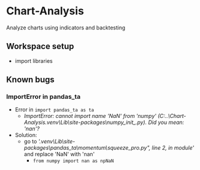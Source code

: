 # Chart-Analysis
Analyze charts using indicators and backtesting

## Workspace setup
- import libraries


## Known bugs
### ImportError in pandas_ta
- Error in `import pandas_ta as ta`
    - *ImportError: cannot import name 'NaN' from 'numpy' (C:\..\Chart-Analysis\.venv\Lib\site-packages\numpy\__init__.py). Did you mean: 'nan'?*
- Solution:
  - go to *'.venv\Lib\site-packages\pandas_ta\momentum\squeeze_pro.py", line 2, in module'* and replace 'NaN' with 'nan'
    - `from numpy import nan as npNaN`
